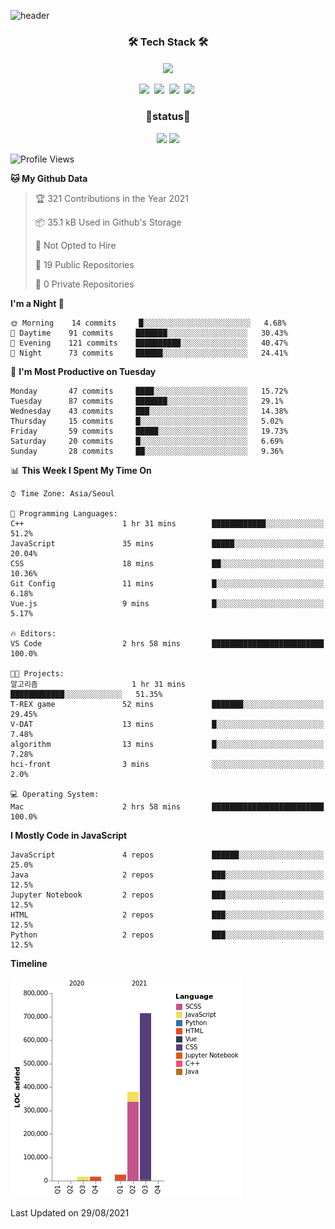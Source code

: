 
![header](https://capsule-render.vercel.app/api?type=soft&color=auto&height=150&section=header&text=TaehyungNoh&fontSize=70&animation=twinkling)

<h3 align="center">🛠 Tech Stack 🛠</h3>

<p align="center">
  <img align="center" src="https://img.shields.io/github/followers/dalchong2?style=for-the-badge&logo=appveyor"/></a>
  <br><br>
  <img src="https://img.shields.io/badge/Python-3766AB?style=flat-square&logo=Python&logoColor=white"/></a>&nbsp  
  <img src="https://img.shields.io/badge/Javascript-ffb13b?style=flat-square&logo=javascript&logoColor=white"/></a>&nbsp 
  <img src="https://img.shields.io/badge/css-1572B6?style=flat-square&logo=css3&logoColor=white"/></a>&nbsp  
  <img src="https://img.shields.io/badge/Mysql-E6B91E?style=flat-square&logo=MySql&logoColor=white"/></a>&nbsp 
</p>


<h3 align="center"> 🚀status🚀</h3>

<p align="center">
    <img src="https://github-readme-stats.vercel.app/api?username=dalchong2&show_icons=true&theme=radical&bg_color=FFFFFF&text_color=000000&icon_color=C71585" height=160>
    <img src="https://github-readme-stats.vercel.app/api/top-langs/?username=dalchong2&layout=compact" height=160>
</p>



<!--START_SECTION:waka-->
![Profile Views](http://img.shields.io/badge/Profile%20Views-0-blue)

**🐱 My Github Data** 

> 🏆 321 Contributions in the Year 2021
 > 
> 📦 35.1 kB Used in Github's Storage 
 > 
> 🚫 Not Opted to Hire
 > 
> 📜 19 Public Repositories 
 > 
> 🔑 0 Private Repositories  
 > 
**I'm a Night 🦉** 

```text
🌞 Morning    14 commits     █░░░░░░░░░░░░░░░░░░░░░░░░   4.68% 
🌆 Daytime    91 commits     ███████░░░░░░░░░░░░░░░░░░   30.43% 
🌃 Evening    121 commits    ██████████░░░░░░░░░░░░░░░   40.47% 
🌙 Night      73 commits     ██████░░░░░░░░░░░░░░░░░░░   24.41%

```
📅 **I'm Most Productive on Tuesday** 

```text
Monday       47 commits     ████░░░░░░░░░░░░░░░░░░░░░   15.72% 
Tuesday      87 commits     ███████░░░░░░░░░░░░░░░░░░   29.1% 
Wednesday    43 commits     ███░░░░░░░░░░░░░░░░░░░░░░   14.38% 
Thursday     15 commits     █░░░░░░░░░░░░░░░░░░░░░░░░   5.02% 
Friday       59 commits     █████░░░░░░░░░░░░░░░░░░░░   19.73% 
Saturday     20 commits     █░░░░░░░░░░░░░░░░░░░░░░░░   6.69% 
Sunday       28 commits     ██░░░░░░░░░░░░░░░░░░░░░░░   9.36%

```


📊 **This Week I Spent My Time On** 

```text
⌚︎ Time Zone: Asia/Seoul

💬 Programming Languages: 
C++                      1 hr 31 mins        ████████████░░░░░░░░░░░░░   51.2% 
JavaScript               35 mins             █████░░░░░░░░░░░░░░░░░░░░   20.04% 
CSS                      18 mins             ██░░░░░░░░░░░░░░░░░░░░░░░   10.36% 
Git Config               11 mins             █░░░░░░░░░░░░░░░░░░░░░░░░   6.18% 
Vue.js                   9 mins              █░░░░░░░░░░░░░░░░░░░░░░░░   5.17%

🔥 Editors: 
VS Code                  2 hrs 58 mins       █████████████████████████   100.0%

🐱‍💻 Projects: 
알고리즘                     1 hr 31 mins        ████████████░░░░░░░░░░░░░   51.35% 
T-REX game               52 mins             ███████░░░░░░░░░░░░░░░░░░   29.45% 
V-DAT                    13 mins             █░░░░░░░░░░░░░░░░░░░░░░░░   7.48% 
algorithm                13 mins             █░░░░░░░░░░░░░░░░░░░░░░░░   7.28% 
hci-front                3 mins              ░░░░░░░░░░░░░░░░░░░░░░░░░   2.0%

💻 Operating System: 
Mac                      2 hrs 58 mins       █████████████████████████   100.0%

```

**I Mostly Code in JavaScript** 

```text
JavaScript               4 repos             ██████░░░░░░░░░░░░░░░░░░░   25.0% 
Java                     2 repos             ███░░░░░░░░░░░░░░░░░░░░░░   12.5% 
Jupyter Notebook         2 repos             ███░░░░░░░░░░░░░░░░░░░░░░   12.5% 
HTML                     2 repos             ███░░░░░░░░░░░░░░░░░░░░░░   12.5% 
Python                   2 repos             ███░░░░░░░░░░░░░░░░░░░░░░   12.5%

```


**Timeline**

![Chart not found](https://raw.githubusercontent.com/dalchong2/dalchong2/main/charts/bar_graph.png) 


 Last Updated on 29/08/2021
<!--END_SECTION:waka-->


<!--
**dalchong2/dalchong2** is a ✨ _special_ ✨ repository because its `README.md` (this file) appears on your GitHub profile.

Here are some ideas to get you started:

- 🔭 I’m currently working on ...
- 🌱 I’m currently learning ...
- 👯 I’m looking to collaborate on ...
- 🤔 I’m looking for help with ...
- 💬 Ask me about ...
- 📫 How to reach me: ...
- 😄 Pronouns: ...
- ⚡ Fun fact: ...
-->
